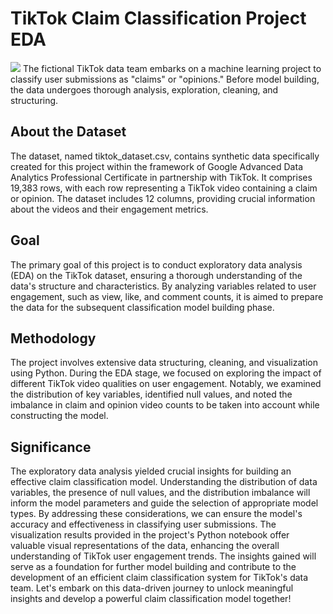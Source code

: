 # TikTok Claim Classification Project EDA
![](https://cdn.webrazzi.com/uploads/2018/12/tiktok.jpg)
The fictional TikTok data team embarks on a machine learning project to classify user submissions as "claims" or "opinions." Before model building, the data undergoes thorough analysis, exploration, cleaning, and structuring.
## About the Dataset
The dataset, named tiktok_dataset.csv, contains synthetic data specifically created for this project within the framework of Google Advanced Data Analytics Professional Certificate in partnership with TikTok. It comprises 19,383 rows, with each row representing a TikTok video containing a claim or opinion. The dataset includes 12 columns, providing crucial information about the videos and their engagement metrics.
## Goal
The primary goal of this project is to conduct exploratory data analysis (EDA) on the TikTok dataset, ensuring a thorough understanding of the data's structure and characteristics. By analyzing variables related to user engagement, such as view, like, and comment counts, it is aimed to prepare the data for the subsequent classification model building phase.
## Methodology
The project involves extensive data structuring, cleaning, and visualization using Python. During the EDA stage, we focused on exploring the impact of different TikTok video qualities on user engagement. Notably, we examined the distribution of key variables, identified null values, and noted the imbalance in claim and opinion video counts to be taken into account while constructing the model.
## Significance
The exploratory data analysis yielded crucial insights for building an effective claim classification model. Understanding the distribution of data variables, the presence of null values, and the distribution imbalance will inform the model parameters and guide the selection of appropriate model types. By addressing these considerations, we can ensure the model's accuracy and effectiveness in classifying user submissions.
The visualization results provided in the project's Python notebook offer valuable visual representations of the data, enhancing the overall understanding of TikTok user engagement trends. The insights gained will serve as a foundation for further model building and contribute to the development of an efficient claim classification system for TikTok's data team.
Let's embark on this data-driven journey to unlock meaningful insights and develop a powerful claim classification model together!

